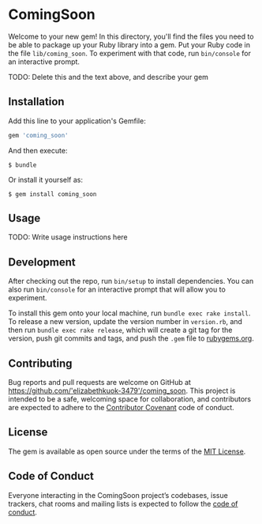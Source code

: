 # ComingSoon

Welcome to your new gem! In this directory, you'll find the files you need to be able to package up your Ruby library into a gem. Put your Ruby code in the file `lib/coming_soon`. To experiment with that code, run `bin/console` for an interactive prompt.

TODO: Delete this and the text above, and describe your gem

## Installation

Add this line to your application's Gemfile:

```ruby
gem 'coming_soon'
```

And then execute:

    $ bundle

Or install it yourself as:

    $ gem install coming_soon

## Usage

TODO: Write usage instructions here

## Development

After checking out the repo, run `bin/setup` to install dependencies. You can also run `bin/console` for an interactive prompt that will allow you to experiment.

To install this gem onto your local machine, run `bundle exec rake install`. To release a new version, update the version number in `version.rb`, and then run `bundle exec rake release`, which will create a git tag for the version, push git commits and tags, and push the `.gem` file to [rubygems.org](https://rubygems.org).

## Contributing

Bug reports and pull requests are welcome on GitHub at https://github.com/'elizabethkuok-3479'/coming_soon. This project is intended to be a safe, welcoming space for collaboration, and contributors are expected to adhere to the [Contributor Covenant](http://contributor-covenant.org) code of conduct.

## License

The gem is available as open source under the terms of the [MIT License](https://opensource.org/licenses/MIT).

## Code of Conduct

Everyone interacting in the ComingSoon project’s codebases, issue trackers, chat rooms and mailing lists is expected to follow the [code of conduct](https://github.com/'elizabethkuok-3479'/coming_soon/blob/master/CODE_OF_CONDUCT.md).
